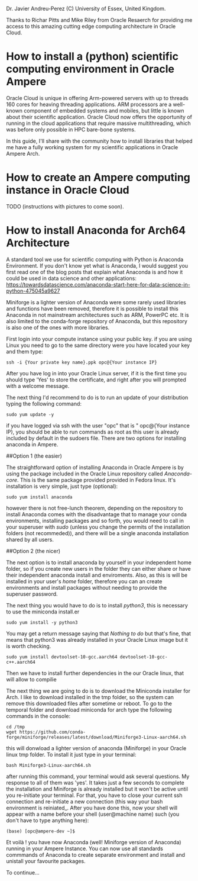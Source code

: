 Dr. Javier Andreu-Perez (C) University of Essex, United Kingdom. 

Thanks to Richar Pitts and Mike Riley from Oracle Resaerch for providing me access to this amazing cutting edge computing architecture in Oracle Cloud.

# How to install a (python) scientific computing environment in Oracle Ampere

Oracle Cloud is unique in offering Arm-powered servers with up to threads 160 cores for heaving threading applications. ARM processors are a well-known component of embedded systems and mobiles, but little is known about their scientific application. Oracle Cloud now offers the opportunity of running in the cloud applications that require massive multithreading, which was before only possible in HPC bare-bone systems.

In this guide, I'll share with the community how to install libraries that helped me have a fully working system for my scientific applications in Oracle Ampere Arch.

# How to create an Ampere computing instance in Oracle Cloud

TODO (instructions with pictures to come soon).

# How to install Anaconda for Arch64 Architecture

A standard tool we use for scientific computing with Python is Anaconda Environment. If you don't know yet what is Anaconda, I would suggest you first read one of the blog posts that explain what Anaconda is and how it could be used in data science and other applications: https://towardsdatascience.com/anaconda-start-here-for-data-science-in-python-475045a9627  


Miniforge is a lighter version of Anaconda were some rarely used libraries and functions have been removed, therefore it is possible to install this Anaconda in not mainstream architectures such as ARM, PowerPC etc. It is also limited to the conda-forge repository of Anaconda, but this repository is also one of the ones with more libraries.

First login into your compute instance using your public key. if you are using Linux you need to go to the same directory were you have located your key and them type:

```
ssh -i {Your private key name}.ppk opc@{Your instance IP}
```

After you have log in into your Oracle Linux server, if it is the first time you should type 'Yes' to store the certificate, and right after you will prompted with a welcome message.

The next thing I'd recommend to do is to run an update of your distribution typing the following command: 

```
sudo yum update -y
```

if you have logged via ssh with the user "opc" that is " opc@{Your instance IP), you should be able to run commands as root as this user is already included by default in the sudoers file. There are two options for installing anaconda in Ampere.

##Option 1 (the easier)

The straightforward option of installing Anaconda in Oracle Ampere is by using the package included in the Oracle Linux repository called *Anaconda-core*. This is the same package provided provided in Fedora linux. It's installation is very simple, just type (optional):

```
sudo yum install anaconda
```

however there is not free-lunch theorem, depending on the repository to install Anaconda comes with the disadvantage that to manage your conda environments, installing packages and so forth, you would need to call in your superuser with *sudo* (unless you change the permits of the installation folders (not recommeded)), and there will be a single anaconda installation shared by all users. 

##Option 2 (the nicer)

The next option is to install anaconda by yourself in your independent home folder, so if you create new users in the folder they can either share or have their independent anaconda install and enviroments. Also, as this is will be installed in your user's *home* folder, therefore you can an create environments and install packages without needing to provide the superuser password.

The next thing you would have to do is to install *python3*, this is necessary to use the miniconda install.er

```
sudo yum install -y python3
```

You may get a return message saying that *Nothing to do* but that's fine, that means that python3 was already installed in your Oracle Linux image but it is worth checking.

```
sudo yum install devtoolset-10-gcc.aarch64 devtoolset-10-gcc-c++.aarch64
```

Then we have to install further dependencies in the our Oracle linux, that will allow to compilie

The next thing we are going to do is to download the Miniconda installer for Arch. I like to download installed in the tmp folder, so the system can remove this downloaded files after sometime or reboot. To go to the temporal folder and download miniconda for arch type the following commands in the console:

```
cd /tmp
wget https://github.com/conda-forge/miniforge/releases/latest/download/Miniforge3-Linux-aarch64.sh
```
this will donwload a lighter version of anaconda (Miniforge) in your Oracle linux tmp folder. To install it just type in your terminal:

```
bash Miniforge3-Linux-aarch64.sh 
```

after running this command, your terminal would ask several questions. My response to all of them was 'yes'. It takes just a few seconds to complete the installation and Miniforge is already installed but it won't be active until you re-initiate your terminal. For that, you have to close your current ssh connection and re-initiate a new connection (this way your bash environment is reiniated_. After you have done this, now your shell will appear with a name before your shell (user@machine name) such (you don't have to type anything here):

```
(base) [opc@ampere-dev ~]$
```

Et voilà ! you have now Anaconda (well! Miniforge version of Anaconda) running in your Ampere Instance. You can now use all standards commmands of Anaconda to create separate environment and install and unistall your favourite packages.

To continue...









